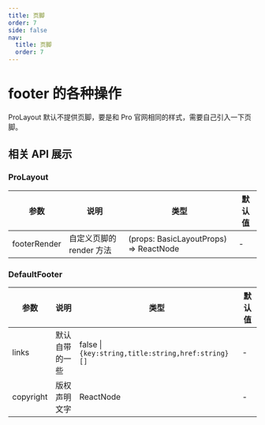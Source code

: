 ```yaml
---
title: 页脚
order: 7
side: false
nav:
  title: 页脚
  order: 7
---
```


# footer 的各种操作

ProLayout 默认不提供页脚，要是和 Pro 官网相同的样式，需要自己引入一下页脚。

## 相关 API 展示

### ProLayout

| 参数         | 说明                     | 类型                                   | 默认值 |
| ------------ | ------------------------ | -------------------------------------- | ------ |
| footerRender | 自定义页脚的 render 方法 | (props: BasicLayoutProps) => ReactNode | -      |

### DefaultFooter

| 参数      | 说明           | 类型                                               | 默认值 |
| --------- | -------------- | -------------------------------------------------- | ------ |
| links     | 默认自带的一些 | false \| `{key:string,title:string,href:string}[]` | -      |
| copyright | 版权声明文字   | ReactNode                                          | -      |
